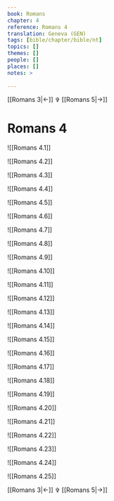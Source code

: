 ```yaml
---
book: Romans
chapter: 4
reference: Romans 4
translation: Geneva (GEN)
tags: [bible/chapter/bible/nt]
topics: []
themes: []
people: []
places: []
notes: >
  
---
```


[[Romans 3|<-]] ✞ [[Romans 5|->]]

# Romans 4

![[Romans 4.1]]

![[Romans 4.2]]

![[Romans 4.3]]

![[Romans 4.4]]

![[Romans 4.5]]

![[Romans 4.6]]

![[Romans 4.7]]

![[Romans 4.8]]

![[Romans 4.9]]

![[Romans 4.10]]

![[Romans 4.11]]

![[Romans 4.12]]

![[Romans 4.13]]

![[Romans 4.14]]

![[Romans 4.15]]

![[Romans 4.16]]

![[Romans 4.17]]

![[Romans 4.18]]

![[Romans 4.19]]

![[Romans 4.20]]

![[Romans 4.21]]

![[Romans 4.22]]

![[Romans 4.23]]

![[Romans 4.24]]

![[Romans 4.25]]

[[Romans 3|<-]] ✞ [[Romans 5|->]]
